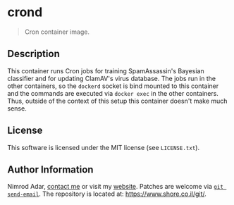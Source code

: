 # crond

> Cron container image.

## Description

This container runs Cron jobs for training SpamAssassin's Bayesian classifier
and for updating ClamAV's virus database. The jobs run in the other containers,
so the `dockerd` socket is bind mounted to this container and the commands are
executed via `docker exec` in the other containers. Thus, outside of the context
of this setup this container doesn't make much sense.

## License

This software is licensed under the MIT license (see `LICENSE.txt`).

## Author Information

Nimrod Adar, [contact me](mailto:nimrod@shore.co.il) or visit my [website](
https://www.shore.co.il/). Patches are welcome via [`git send-email`](
http://git-scm.com/book/en/v2/Git-Commands-Email). The repository is located
at: <https://www.shore.co.il/git/>.
